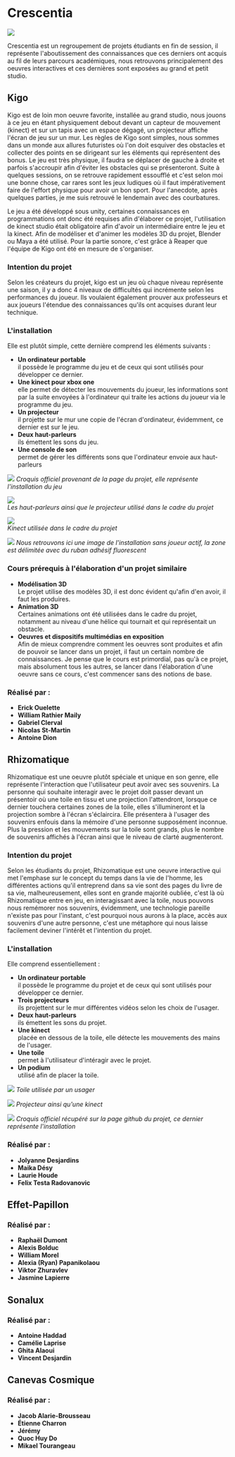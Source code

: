 # Crescentia

![](https://raw.githubusercontent.com/KaissoGithub/H24_V11_inspirations_kaissoumi/main/Crescentia/media/crescentia_banniere.png)

Crescentia est un regroupement de projets étudiants en fin de session, il représente l'aboutissement des connaissances que ces derniers ont acquis au fil de leurs parcours académiques, nous retrouvons principalement des oeuvres interactives et ces dernières sont exposées au grand et petit studio.

## Kigo

Kigo est de loin mon oeuvre favorite, installée au grand studio, nous jouons à ce jeu en étant physiquement debout devant un capteur de mouvement (kinect) et sur un tapis avec un espace dégagé, un projecteur affiche l'écran de jeu sur un mur. Les règles de Kigo sont simples, nous sommes dans un monde aux allures futuristes où l'on doit esquiver des obstacles et collecter des points en se dirigeant sur les éléments qui représentent des bonus. Le jeu est très physique, il faudra se déplacer de gauche à droite et parfois s'accroupir afin d'éviter les obstacles qui se présenteront. Suite à quelques sessions, on se retrouve rapidement essoufflé et c'est selon moi une bonne chose, car rares sont les jeux ludiques où il faut impérativement faire de l'effort physique pour avoir un bon sport. Pour l'anecdote, après quelques parties, je me suis retrouvé le lendemain avec des courbatures.
<br>

Le jeu a été développé sous unity, certaines connaissances en programmations ont donc été requises afin d'élaborer ce projet, l'utilisation de kinect studio était obligatoire afin d'avoir un intermédiaire entre le jeu et la kinect. Afin de modéliser et d'animer les modèles 3D du projet, Blender ou Maya a été utilisé. Pour la partie sonore, c'est grâce à Reaper que l'équipe de Kigo ont été en mesure de s'organiser.

### Intention du projet
Selon les créateurs du projet, kigo est un jeu où chaque niveau représente une saison, il y a donc 4 niveaux de difficultés qui incrémente selon les performances du joueur. Ils voulaient également prouver aux professeurs et aux joueurs l'étendue des connaissances qu'ils ont acquises durant leur technique.

### L'installation 
Elle est plutôt simple, cette dernière comprend les éléments suivants :
* **Un ordinateur portable** <br> il possède le programme du jeu et de ceux qui sont utilisés pour développer ce dernier.
* **Une kinect pour xbox one** <br> elle permet de détecter les mouvements du joueur, les informations sont par la suite envoyées à l'ordinateur qui traite les actions du joueur via le programme du jeu.
* **Un projecteur** <br> il projette sur le mur une copie de l'écran d'ordinateur, évidemment, ce dernier est sur le jeu.
* **Deux haut-parleurs** <br> ils émettent les sons du jeu.
* **Une console de son** <br> permet de gérer les différents sons que l'ordinateur envoie aux haut-parleurs

![](https://tim-montmorency.com/2024/projets/Kigo/docs/preproduction/medias/plantation_technique.png)
*Croquis officiel provenant de la page du projet, elle représente l'installation du jeu*

![](https://raw.githubusercontent.com/KaissoGithub/H24_V11_inspirations_kaissoumi/main/Crescentia/media/kigo_projecteurs_baffes.png) <br>
*Les haut-parleurs ainsi que le projecteur utilisé dans le cadre du projet*

![](https://raw.githubusercontent.com/KaissoGithub/H24_V11_inspirations_kaissoumi/main/Crescentia/media/kigo_kinect.png) <br>
*Kinect utilisée dans le cadre du projet*

![](https://raw.githubusercontent.com/KaissoGithub/H24_V11_inspirations_kaissoumi/main/Crescentia/media/kigo_scene.png)
*Nous retrouvons ici une image de l'installation sans joueur actif, la zone est délimitée avec du ruban adhésif fluorescent*

### Cours prérequis à l'élaboration d'un projet similaire
* **Modélisation 3D** <br> Le projet utilise des modèles 3D, il est donc évident qu'afin d'en avoir, il faut les produires.
* **Animation 3D** <br> Certaines animations ont été utilisées dans le cadre du projet, notamment au niveau d'une hélice qui tournait et qui représentait un obstacle.
* **Oeuvres et dispositifs multimédias en exposition** <br> Afin de mieux comprendre comment les oeuvres sont produites et afin de pouvoir se lancer dans un projet, il faut un certain nombre de connaissances. Je pense que le cours est primordial, pas qu'à ce projet, mais absolument tous les autres, se lancer dans l'élaboration d'une oeuvre sans ce cours, c'est commencer sans des notions de base.

### Réalisé par : 
* **Erick Ouelette**
* **William Rathier Maily**
* **Gabriel Clerval**
* **Nicolas St-Martin**
* **Antoine Dion**


## Rhizomatique


Rhizomatique est une oeuvre plutôt spéciale et unique en son genre, elle représente l'interaction que l'utilisateur peut avoir avec ses souvenirs. La personne qui souhaite interagir avec le projet doit passer devant un présentoir où une toile en tissu et une projection l'attendront, lorsque ce dernier touchera certaines zones de la toile, elles s'illumineront et la projection sombre à l'écran s'éclaircira. Elle présentera à l'usager des souvenirs enfouis dans la mémoire d'une personne supposément inconnue. Plus la pression et les mouvements sur la toile sont grands, plus le nombre de souvenirs affichés à l'écran ainsi que le niveau de clarté augmenteront.

### Intention du projet
Selon les étudiants du projet, Rhizomatique est une oeuvre interactive qui met l'emphase sur le concept du temps dans la vie de l'homme, les différentes actions qu'il entreprend dans sa vie sont des pages du livre de sa vie, malheureusement, elles sont en grande majorité oubliée, c'est là où Rhizomatique entre en jeu, en interagissant avec la toile, nous pouvons nous remémorer nos souvenirs, évidemment, une technologie pareille n'existe pas pour l'instant, c'est pourquoi nous aurons à la place, accès aux souvenirs d'une autre personne, c'est une métaphore qui nous laisse facilement deviner l'intérêt et l'intention du projet.

### L'installation 

Elle comprend essentiellement : <br>
* **Un ordinateur portable**<br> il possède le programme du projet et de ceux qui sont utilisés pour développer ce dernier.
* **Trois projecteurs**<br> ils projettent sur le mur différentes vidéos selon les choix de l'usager.
* **Deux haut-parleurs**<br> ils émettent les sons du projet.
* **Une kinect**<br> placée en dessous de la toile, elle détecte les mouvements des mains de l'usager.
* **Une toile**<br> permet à l'utilisateur d'intéragir avec le projet.
* **Un podium**<br> utilisé afin de placer la toile.

![](https://raw.githubusercontent.com/KaissoGithub/H24_V11_inspirations_kaissoumi/main/Crescentia/media/rhizomatique_toile.png)
*Toile utilisée par un usager*

![](https://raw.githubusercontent.com/KaissoGithub/H24_V11_inspirations_kaissoumi/main/Crescentia/media/rhizomatique_projecteur.png)
*Projecteur ainsi qu'une kinect*

![](https://raw.githubusercontent.com/KaissoGithub/H24_V11_inspirations_kaissoumi/main/Crescentia/media/rhizomathique_croquis.png)
*Croquis officiel récupéré sur la page github du projet, ce dernier représente l'installation*

### Réalisé par :  
* **Jolyanne Desjardins**
* **Maika Désy**
* **Laurie Houde**
* **Felix Testa Radovanovic**

## Effet-Papillon

### Réalisé par : 
* **Raphaël Dumont**
* **Alexis Bolduc**
* **William Morel**
* **Alexia (Ryan) Papanikolaou**
* **Viktor Zhuravlev**
* **Jasmine Lapierre**


## Sonalux

### Réalisé par : 
* **Antoine Haddad**
* **Camélie Laprise**
* **Ghita Alaoui**
* **Vincent Desjardin**

## Canevas Cosmique

### Réalisé par :  
* **Jacob Alarie-Brousseau**
* **Étienne Charron**
* **Jérémy**
* **Quoc Huy Do**
* **Mikael Tourangeau**
